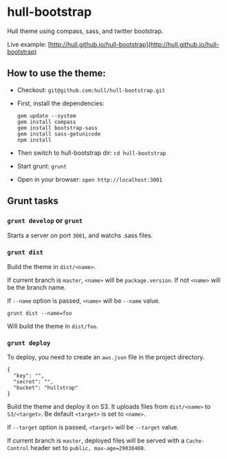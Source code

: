 # hull-bootstrap

Hull theme using compass, sass, and twitter bootstrap.

Live example: [http://hull.github.io/hull-bootstrap](http://hull.github.io/hull-bootstrap)

## How to use the theme:

* Checkout: ``git@github.com:hull/hull-bootstrap.git``

* First, install the dependencies:

  ```
  gem update --system
  gem install compass
  gem install bootstrap-sass
  gem install sass-getunicode
  npm install
  ```

* Then switch to hull-bootstrap dir: ``cd hull-bootstrap``
* Start grunt: ``grunt``
* Open in your browser: ``open http://localhost:3001``

## Grunt tasks

### `grunt develop` or `grunt`

Starts a server on port `3001`, and watchs .sass files.

### `grunt dist`

Build the theme in `dist/<name>`.

If current branch is `master`, `<name>` will be `package.version`. If not `<name>` will be the branch name.

If `--name` option is passed, `<name>` will be `--name` value.

```
grunt dist --name=foo
```

Will build the theme in `dist/foo`.

### `grunt deploy`

To deploy, you need to create an `aws.json` file in the project directory.

```
{
  "key": "",
  "secret": "",
  "bucket": "hullstrap"
}
```

Build the theme and deploy it on S3. It uploads files from `dist/<name>` to `S3/<target>`. Be default `<target>` is set to `<name>`.

If `--target` option is passed, `<target>` will be `--target` value.

If current branch is `master`, deployed files will be served with a `Cache-Control` header set to `public, max-age=29030400`.

